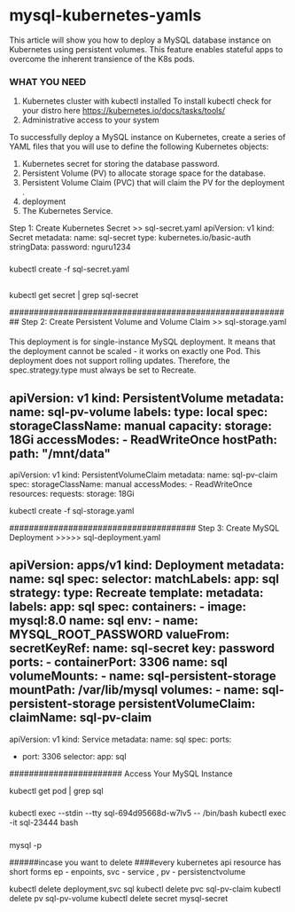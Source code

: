 # mysql-kubernetes-yamls
This article will show you how to deploy a MySQL database instance on Kubernetes using persistent volumes. This feature enables stateful apps to overcome the inherent transience of the K8s pods.
### WHAT YOU NEED
1.  Kubernetes cluster with kubectl installed
To install kubectl check for your distro here 
https://kubernetes.io/docs/tasks/tools/
2. Administrative access to your system

To successfully deploy a MySQL instance on Kubernetes, create a series of YAML files that you will use to define the following Kubernetes objects:

1.  Kubernetes secret for storing the database password.
2.  Persistent Volume (PV) to allocate storage space for the database.
3.  Persistent Volume Claim (PVC) that will claim the PV for the deployment .
4. deployment 
5. The Kubernetes Service.

Step 1: Create Kubernetes Secret >> sql-secret.yaml
apiVersion: v1
kind: Secret
metadata:
  name: sql-secret
type: kubernetes.io/basic-auth
stringData:
  password: nguru1234

###
kubectl create -f sql-secret.yaml

##
kubectl get secret | grep sql-secret

##########################################################
Step 2: Create Persistent Volume and Volume Claim >> sql-storage.yaml


####
This deployment is for single-instance MySQL deployment. It means that the deployment cannot be scaled - it works on exactly one Pod.
This deployment does not support rolling updates. Therefore, the spec.strategy.type must always be set to Recreate.
#####
apiVersion: v1
kind: PersistentVolume
metadata:
  name: sql-pv-volume
  labels:
    type: local
spec:
  storageClassName: manual
  capacity:
    storage: 18Gi
  accessModes:
    - ReadWriteOnce
  hostPath:
    path: "/mnt/data"
---
apiVersion: v1
kind: PersistentVolumeClaim
metadata:
  name: sql-pv-claim
spec:
  storageClassName: manual
  accessModes:
    - ReadWriteOnce
  resources:
    requests:
      storage: 18Gi
      
kubectl create -f sql-storage.yaml
      
######################################
Step 3: Create MySQL Deployment >>>>> sql-deployment.yaml

apiVersion: apps/v1
kind: Deployment
metadata:
  name: sql
spec:
  selector:
    matchLabels:
      app: sql
  strategy:
    type: Recreate
  template:
    metadata:
      labels:
        app: sql
    spec:
      containers:
      - image: mysql:8.0
        name: sql
        env:
        - name: MYSQL_ROOT_PASSWORD
          valueFrom:
            secretKeyRef:
              name: sql-secret
              key: password
        ports:
        - containerPort: 3306
          name: sql
        volumeMounts:
        - name: sql-persistent-storage
          mountPath: /var/lib/mysql
      volumes:
      - name: sql-persistent-storage
        persistentVolumeClaim:
          claimName: sql-pv-claim
---
apiVersion: v1
kind: Service
metadata:
  name: sql
spec:
  ports:
  - port: 3306
  selector:
    app: sql
    
 #######################
 Access Your MySQL Instance
 
 kubectl get pod | grep sql
 
 #####
 kubectl exec --stdin --tty sql-694d95668d-w7lv5 -- /bin/bash
 kubectl exec -it sql-23444 bash
 
 
 
 #####
 
mysql -p


######incase you want to delete
####every kubernetes api resource has short forms ep - enpoints, svc - service , pv - persistenctvolume

kubectl delete deployment,svc sql
kubectl delete pvc sql-pv-claim
kubectl delete pv sql-pv-volume
kubectl delete secret mysql-secret
